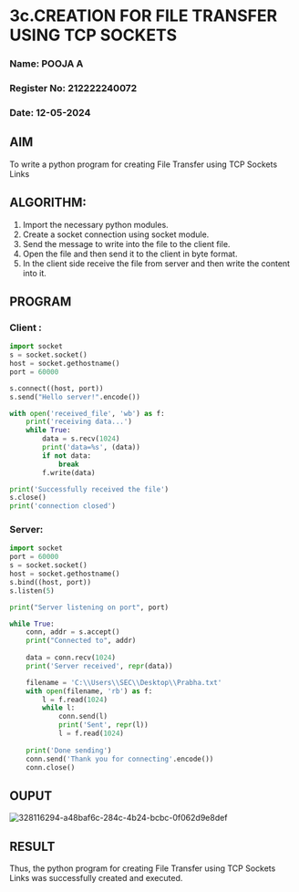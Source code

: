 # 3c.CREATION FOR FILE TRANSFER USING TCP SOCKETS

### Name: POOJA A
### Register No: 212222240072
### Date: 12-05-2024

## AIM
To write a python program for creating File Transfer using TCP Sockets Links

## ALGORITHM:
1. Import the necessary python modules.
2. Create a socket connection using socket module.
3. Send the message to write into the file to the client file.
4. Open the file and then send it to the client in byte format.
5. In the client side receive the file from server and then write the content into it.

## PROGRAM
### Client :
```python 
import socket
s = socket.socket()
host = socket.gethostname()
port = 60000

s.connect((host, port))
s.send("Hello server!".encode())

with open('received_file', 'wb') as f:
    print('receiving data...')
    while True:
        data = s.recv(1024)
        print('data=%s', (data))
        if not data:
            break
        f.write(data)

print('Successfully received the file')
s.close()
print('connection closed')
```

### Server:
```python
import socket
port = 60000
s = socket.socket()
host = socket.gethostname()
s.bind((host, port))
s.listen(5)

print("Server listening on port", port)

while True:
    conn, addr = s.accept()
    print("Connected to", addr)
    
    data = conn.recv(1024)
    print('Server received', repr(data))

    filename = 'C:\\Users\\SEC\\Desktop\\Prabha.txt'
    with open(filename, 'rb') as f:
        l = f.read(1024)
        while l:
            conn.send(l)
            print('Sent', repr(l))
            l = f.read(1024)
    
    print('Done sending')
    conn.send('Thank you for connecting'.encode())
    conn.close()
```

## OUPUT
![328116294-a48baf6c-284c-4b24-bcbc-0f062d9e8def](https://github.com/poojaanbu0/3c.FILE_TRANSFER_USING_TCP_SOCKETS/assets/119390329/ec3b4c39-7d16-4b4e-bc11-bd1aa593adee)

## RESULT
Thus, the python program for creating File Transfer using TCP Sockets Links was successfully created and executed.

